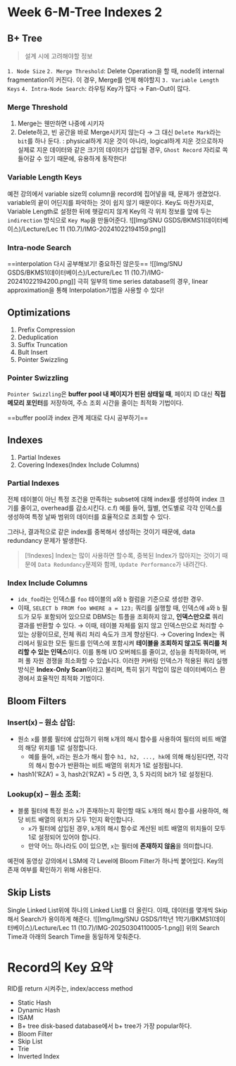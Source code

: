 # Week 6-M-Tree Indexes 2
## B+ Tree
> 설계 시에 고려해야할 정보

`1. Node Size`
`2. Merge Threshold`: Delete Operation을 할 때, node의 internal fragmentation이 커진다. 이 경우, Merge를 언제 해야할지
`3. Variable Length Keys`
`4. Intra-Node Search`: 라우팅 Key가 많다 → Fan-Out이 많다. 

### Merge Threshold
1. Merge는 웬만하면 나중에 시키자
2. Delete하고, 빈 공간을 바로 Merge시키지 않는다
   → 그 대신 `Delete Mark`라는 `bit`를 하나 둔다. 
   : physical하게 지운 것이 아니라, logical하게 지운 것으로하자
   실제로 지운 데이터와 같은 크기의 데이터가 삽입될 경우, `Ghost Record` 자리로 쏙 들어갈 수 있기 때문에, 유용하게 동작한다!
### Variable Length Keys
예전 강의에서 variable size의 column을 record에 집어넣을 때, 문제가 생겼었다. variable의 끝이 어딘지를 파악하는 것이 쉽지 않기 때문이다. 
Key도 마찬가지로, Variable Length로 설정한 뒤에 헷갈리지 않게 Key의 각 위치 정보를 앞에 두는 `indirection` 방식으로 `Key Map`을 만들어준다. 
![[Img/SNU GSDS/BKMS1(데이터베이스)/Lecture/Lec 11 (10.7)/IMG-20241022194159.png]]
### Intra-node Search
==interpolation 다시 공부해보기! 중요하진 않은듯==
![[Img/SNU GSDS/BKMS1(데이터베이스)/Lecture/Lec 11 (10.7)/IMG-20241022194200.png]]
극히 일부의 time series database의 경우, linear approximation을 통해 Interpolation기법을 사용할 수 있다!
## Optimizations
1. Prefix Compression
2. Deduplication
3. Suffix Truncation
4. Bult Insert
5. Pointer Swizzling
### Pointer Swizzling
`Pointer Swizzling`은 **buffer pool 내 페이지가 핀된 상태일 때**, 페이지 ID 대신 **직접 메모리 포인터**를 저장하여, 주소 조회 시간을 줄이는 최적화 기법이다.

==buffer pool과 index 관계 제대로 다시 공부하기==

## Indexes
1. Partial Indexes
2. Covering Indexes(Index Include Columns)
### Partial Indexes
전체 테이블이 아닌 특정 조건을 만족하는 subset에 대해 index를 생성하여 index 크기를 줄이고, overhead를 감소시킨다. 
c.f) 예를 들어, 월별, 연도별로 각각 인덱스를 생성하여 특정 날짜 범위의 데이터를 효율적으로 조회할 수 있다. 

그러나, 결과적으로 같은 index를 중복해서 생성하는 것이기 때문에, data redundancy 문제가 발생한다. 

> [!Indexes]
> Index는 많이 사용하면 할수록, 중복된 Index가 많아지는 것이기 때문에 `Data Redundancy`문제와 함께, `Update Performance`가 내려간다. 

### Index Include Columns
- `idx_foo`라는 인덱스를 `foo` 테이블의 `a`와 `b` 컬럼을 기준으로 생성한 경우.
- 이때, `SELECT b FROM foo WHERE a = 123;` 쿼리를 실행할 때, 인덱스에 `a`와 `b` 필드가 모두 포함되어 있으므로 DBMS는 튜플을 조회하지 않고, **인덱스만으로** 쿼리 결과를 반환할 수 있다. 
→ 이때, 테이블 자체를 읽지 않고 인덱스만으로 처리할 수 있는 상황이므로, 전체 쿼리 처리 속도가 크게 향상된다. 
→ Covering Index는 쿼리에서 필요한 모든 필드를 인덱스에 포함시켜 **테이블을 조회하지 않고도 쿼리를 처리할 수 있는 인덱스**이다. 이를 통해 I/O 오버헤드를 줄이고, 성능을 최적화하며, 버퍼 풀 자원 경쟁을 최소화할 수 있습니다. 이러한 커버링 인덱스가 적용된 쿼리 실행 방식은 **Index-Only Scan**이라고 불리며, 특히 읽기 작업이 많은 데이터베이스 환경에서 효율적인 최적화 기법이다. 

## Bloom Filters
### Insert(x) – 원소 삽입:
- 원소 `x`를 블룸 필터에 삽입하기 위해 `k`개의 해시 함수를 사용하여 필터의 비트 배열의 해당 위치를 1로 설정합니다.
    - 예를 들어, `x`라는 원소가 해시 함수 `h1, h2, ..., hk`에 의해 해싱된다면, 각각의 해시 함수가 반환하는 비트 배열의 위치가 1로 설정됩니다.
- hash1(‘RZA’) = 3, hash2(‘RZA’) = 5 라면,
  3, 5 자리의 bit가 1로 설정된다. 

### Lookup(x) – 원소 조회:
- 블룸 필터에 특정 원소 `x`가 존재하는지 확인할 때도 `k`개의 해시 함수를 사용하여, 해당 비트 배열의 위치가 모두 1인지 확인합니다.
    - `x`가 필터에 삽입된 경우, `k`개의 해시 함수로 계산된 비트 배열의 위치들이 모두 1로 설정되어 있어야 합니다.
    - 만약 어느 하나라도 0이 있으면, `x`는 필터에 **존재하지 않음**을 의미합니다.

예전에 동영상 강의에서 LSM에 각 Level에 Bloom Filter가 하나씩 붙어있다. 
Key의 존재 여부를 확인하기 위해 사용된다. 

## Skip Lists
Single Linked List위에 하나의 Linked List를 더 올린다. 이때, 데이터를 몇개씩 Skip해서 Search가 용이하게 해준다.
![[Img/Img/SNU GSDS/1학년 1학기/BKMS1(데이터베이스)/Lecture/Lec 11 (10.7)/IMG-20250304110005-1.png]]
위의 Search Time과 아래의 Search Time을 동일하게 맞춰준다. 

# Record의 Key 요약
RID를 return 시켜주는, index/access method

- Static Hash
- Dynamic Hash
- ISAM
- B+ tree 
  disk-based database에서 b+ tree가 가장 popular하다. 
- Bloom Filter
- Skip List
- Trie
- Inverted Index